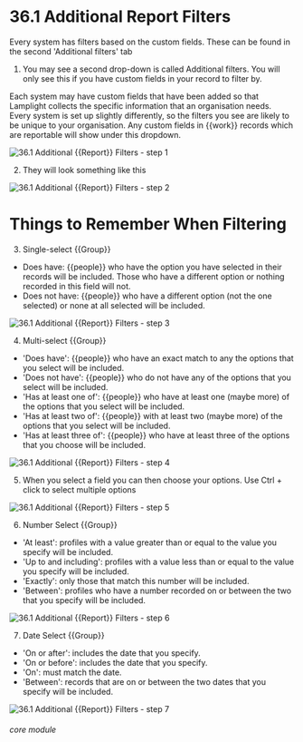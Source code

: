 # 36.1 Additional Report Filters

Every system has filters based on the custom fields. These can be found in the second 'Additional filters' tab

1. You may see a second drop-down is called Additional filters. You will only see this if you have custom fields in your record to filter by.

Each system may have custom fields that have been added so that Lamplight collects the specific information that an organisation needs. Every system is set up slightly differently, so the filters you see are likely to be unique to your  organisation. Any custom fields in {{work}} records which are reportable will show under this dropdown.

![36.1 Additional {{Report}} Filters - step 1](36.1_Additional_Report_Filters_im_1.png)

2. They will look something like this

![36.1 Additional {{Report}} Filters - step 2](36.1_Additional_Report_Filters_im_2.png)

# Things to Remember When Filtering
3. Single-select {{Group}}
- Does have: {{people}} who have the option you have selected in their records will be included. Those who have a different option or nothing recorded in this field will not.
- Does not have: {{people}} who have a different option (not the one selected) or none at all selected will be included.

![36.1 Additional {{Report}} Filters - step 3](36.1_Additional_Report_Filters_im_3.png)

4. Multi-select {{Group}}
- &#039;Does have&#039;: {{people}} who have an exact match to any the options that you select will be included.
- &#039;Does not have&#039;: {{people}} who do not have any of the options that you select will be included.
- &#039;Has at least one of&#039;: {{people}} who have at least one (maybe more) of the options that you select will be included.
- &#039;Has at least two of&#039;: {{people}} with at least two (maybe more) of the options that you select will be included.
- &#039;Has at least three of&#039;: {{people}} who have at least three of the options that you choose will be included.

![36.1 Additional {{Report}} Filters - step 4](36.1_Additional_Report_Filters_im_4.png)

5. When you select a field you can then choose your options. Use Ctrl + click to select multiple options

![36.1 Additional {{Report}} Filters - step 5](36.1_Additional_Report_Filters_im_5.png)

6. Number Select {{Group}}
- &#039;At least&#039;: profiles with a value greater than or equal to the value you specify will be included.
- &#039;Up to and including&#039;: profiles with a value less than or equal to the value you specify will be included.
- &#039;Exactly&#039;: only those that match this number will be included.
- &#039;Between&#039;: profiles who have a number recorded on or between the two that you specify will be included.

![36.1 Additional {{Report}} Filters - step 6](36.1_Additional_Report_Filters_im_6.png)

7. Date Select {{Group}}
- &#039;On or after&#039;: includes the date that you specify.
- &#039;On or before&#039;: includes the date that you specify.
- &#039;On&#039;: must match the date.
- &#039;Between&#039;: records that are on or between the two dates that you specify will be included.

![36.1 Additional {{Report}} Filters - step 7](36.1_Additional_Report_Filters_im_7.png)

###### core module
